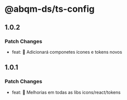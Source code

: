 # @abqm-ds/ts-config

## 1.0.2

### Patch Changes

- feat: 🎸 Adicionará componetes ícones e tokens novos

## 1.0.1

### Patch Changes

- feat: 🎸 Melhorias em todas as libs icons/react/tokens
